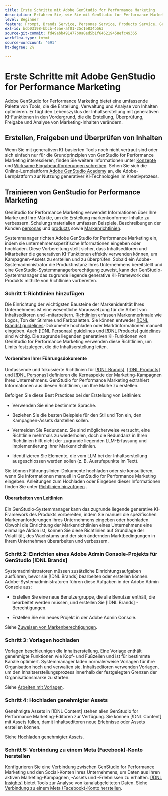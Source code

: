 ```yaml
---
title: Erste Schritte mit Adobe GenStudio for Performance Marketing
description: Erfahren Sie, wie Sie mit GenStudio for Performance Marketing beginnen, um neue Marketing-Inhalte zu generieren, die auf Ihre Marken abgestimmt sind.
level: Beginner
feature: Prompt, Brands Service, Personas Service, Products Service, Generative AI, Guidelines
exl-id: bcb03198-bbcb-45ae-af01-25c1e834b563
source-git-commit: fd49abb491477b0a8ed5b1f646219458efc49365
workflow-type: tm+mt
source-wordcount: '691'
ht-degree: 2%

---
```


# Erste Schritte mit Adobe GenStudio for Performance Marketing

Adobe GenStudio for Performance Marketing bietet eine umfassende Palette von Tools, die die Erstellung, Verwaltung und Analyse von Inhalten optimieren. Er fügt den Lebenszyklus der Inhaltserstellung mit generativen KI-Funktionen in den Vordergrund, die die Erstellung, Überprüfung, Freigabe und Analyse von Marketing-Inhalten verändern.

## Erstellen, Freigeben und Überprüfen von Inhalten

Wenn Sie mit generativen KI-basierten Tools noch nicht vertraut sind oder sich einfach nur für die Grundprinzipien von GenStudio for Performance Marketing interessieren, finden Sie weitere Informationen unter [Konzepte](concepts.md) und [Wirksame Eingabeaufforderungen schreiben](effective-prompts.md). Sehen Sie sich die Online-Lernplattform [Adobe GenStudio Academy](https://learningmanager.adobe.com/genstudioacademy) an, die Adobe-Lernplattform zur Nutzung generativer KI-Technologien im Kreativprozess.

## Trainieren von GenStudio for Performance Marketing

GenStudio for Performance Marketing verwendet Informationen über Ihre Marke und Ihre Märkte, um die Erstellung markenkonformer Inhalte zu verbessern. Schulungsmaterialien umfassen Beispiele, Beschreibungen der Kunden [personas](/help/user-guide/guidelines/personas.md) und [products](/help/user-guide/guidelines/products.md) sowie [Markenrichtlinien](/help/user-guide/guidelines/overview.md).

Systemmanager richten Adobe GenStudio for Performance Marketing ein, indem sie unternehmensspezifische Informationen eingeben oder hochladen. Diese Vorbereitung stellt sicher, dass Inhaltseditoren und Mitarbeiter die generativen KI-Funktionen effektiv verwenden können, um Kampagnen-Assets zu erstellen und zu überprüfen. Sobald ein Adobe-Systemadministrator die Produktinstanz Ihres Unternehmens bereitstellt und eine GenStudio-Systemmanagerberechtigung zuweist, kann der GenStudio-Systemmanager das zugrunde liegende generative KI-Framework des Produkts mithilfe von Richtlinien vorbereiten.

### Schritt 1: Richtlinien hinzufügen

Die Einrichtung der wichtigsten Bausteine der Markenidentität Ihres Unternehmens ist eine wesentliche Voraussetzung für die Arbeit von Inhaltseditoren und -mitarbeitern. [Richtlinien](./guidelines/overview.md) erfassen Markenmerkmale wie Logos, Ton der Stimme und Farbpaletten. Sie können entweder [[!DNL Brands] guidelines](./guidelines/brands.md)-Dokumente hochladen oder Marktinformationen manuell eingeben. Auch [[!DNL Personas] guidelines](./guidelines/personas.md) und [[!DNL Products] guidelines](./guidelines/products.md) sind wichtig. Die zugrunde liegenden generativen KI-Funktionen von GenStudio for Performance Marketing verwenden diese Richtlinien, um Limits festzulegen, die die Inhaltserstellung leiten.

#### Vorbereiten Ihrer Führungsdokumente

Umfassende und fokussierte Richtlinien für [[!DNL Brands]](./guidelines/brands.md), [[!DNL Products]](./guidelines/products.md) und [[!DNL Personas]](./guidelines/personas.md) definieren die Kernaspekte der Marketing-Kampagnen Ihres Unternehmens. GenStudio for Performance Marketing extrahiert Informationen aus diesen Richtlinien, um Ihre Marke zu erstellen.

Befolgen Sie diese Best Practices bei der Erstellung von Leitlinien:

* Verwenden Sie eine bestimmte Sprache.

* Beziehen Sie die besten Beispiele für den Stil und Ton ein, den Kampagnen-Assets darstellen sollen.

* Vermeiden Sie Redundanz. Sie sind möglicherweise versucht, eine Richtlinie mehrmals zu wiederholen, doch die Redundanz in Ihren Richtlinien hilft nicht der zugrunde liegenden LLM-Erfassung und Implementierung Ihrer Markenrichtlinien.

* Identifizieren Sie Elemente, die vom LLM bei der Inhaltserstellung ausgeschlossen werden sollen (z. B. Ausrufepunkte im Text).

Sie können Führungslinien-Dokumente hochladen oder sie konsultieren, wenn Sie Informationen manuell in GenStudio for Performance Marketing eingeben. Anleitungen zum Hochladen oder Eingeben dieser Informationen finden Sie unter [Richtlinien hinzufügen](./guidelines/overview.md) .

#### Überarbeiten von Leitlinien

Ein GenStudio-Systemmanager kann das zugrunde liegende generative KI-Framework des Produkts vorbereiten, indem Sie manuell die spezifischen Markenanforderungen Ihres Unternehmens eingeben oder hochladen. Obwohl die Einrichtung der Markenrichtlinien eines Unternehmens eine einmalige Aktion ist, können Sie diese Richtlinien auf Grundlage der Volatilität, des Wachstums und der sich ändernden Marktbedingungen in Ihrem Unternehmen überarbeiten und verbessern.

### Schritt 2: Einrichten eines Adobe Admin Console-Projekts für GenStudio [!DNL Brands]

Systemadministratoren müssen zusätzliche Einrichtungsaufgaben ausführen, bevor sie [!DNL Brands] bearbeiten oder erstellen können. Adobe-Systemadministratoren führen diese Aufgaben in der Adobe Admin Console aus:

* Erstellen Sie eine neue Benutzergruppe, die alle Benutzer enthält, die bearbeitet werden müssen, und erstellen Sie [!DNL Brands] -Berechtigungen.

* Erstellen Sie ein neues Projekt in der Adobe Admin Console.

Siehe [Zuweisen von Markenberechtigungen](configure-brand-permissions.md).

### Schritt 3: Vorlagen hochladen

Vorlagen beschleunigen die Inhaltserstellung. Eine Vorlage enthält genehmigte Funktionen wie Kopf- und Fußzeilen und ist für bestimmte Kanäle optimiert. Systemmanager laden normalerweise Vorlagen für ihre Organisation hoch und verwalten sie. Inhaltseditoren verwenden Vorlagen, um den Inhaltserstellungsprozess innerhalb der festgelegten Grenzen der Organisationsmarke zu starten.

Siehe [Arbeiten mit Vorlagen](./content/use-templates.md).

### Schritt 4: Hochladen genehmigter Assets

Genehmigte Assets in [!DNL Content] stehen allen GenStudio for Performance Marketing-Editoren zur Verfügung. Sie können [!DNL Content] mit Assets füllen, damit Inhaltseditoren neue Erlebnisse oder Assets erstellen können.

Siehe [Hochladen genehmigter Assets](./content/manage-assets.md).

### Schritt 5: Verbindung zu einem Meta (Facebook)-Konto herstellen

Konfigurieren Sie eine Verbindung zwischen GenStudio for Performance Marketing und den Social-Konten Ihres Unternehmens, um Daten aus Ihren aktiven Marketing-Kampagnen, -Assets und -Erlebnissen zu erhalten. [[!DNL Insights]](./insights/overview.md) bietet Tools zur Analyse von kanalabgeleiteten Daten. Siehe [Verbindung zu einem Meta (Facebook)-Konto herstellen](./insights/connect-channel.md#meta-ads-connect).
